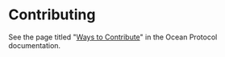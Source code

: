 # Contributing

See the page titled "[Ways to Contribute](https://docs.oceanprotocol.com/concepts/contributing/)" in the Ocean Protocol documentation.
